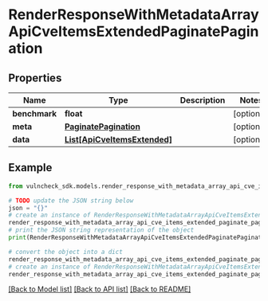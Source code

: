# RenderResponseWithMetadataArrayApiCveItemsExtendedPaginatePagination


## Properties

Name | Type | Description | Notes
------------ | ------------- | ------------- | -------------
**benchmark** | **float** |  | [optional] 
**meta** | [**PaginatePagination**](PaginatePagination.md) |  | [optional] 
**data** | [**List[ApiCveItemsExtended]**](ApiCveItemsExtended.md) |  | [optional] 

## Example

```python
from vulncheck_sdk.models.render_response_with_metadata_array_api_cve_items_extended_paginate_pagination import RenderResponseWithMetadataArrayApiCveItemsExtendedPaginatePagination

# TODO update the JSON string below
json = "{}"
# create an instance of RenderResponseWithMetadataArrayApiCveItemsExtendedPaginatePagination from a JSON string
render_response_with_metadata_array_api_cve_items_extended_paginate_pagination_instance = RenderResponseWithMetadataArrayApiCveItemsExtendedPaginatePagination.from_json(json)
# print the JSON string representation of the object
print(RenderResponseWithMetadataArrayApiCveItemsExtendedPaginatePagination.to_json())

# convert the object into a dict
render_response_with_metadata_array_api_cve_items_extended_paginate_pagination_dict = render_response_with_metadata_array_api_cve_items_extended_paginate_pagination_instance.to_dict()
# create an instance of RenderResponseWithMetadataArrayApiCveItemsExtendedPaginatePagination from a dict
render_response_with_metadata_array_api_cve_items_extended_paginate_pagination_from_dict = RenderResponseWithMetadataArrayApiCveItemsExtendedPaginatePagination.from_dict(render_response_with_metadata_array_api_cve_items_extended_paginate_pagination_dict)
```
[[Back to Model list]](../README.md#documentation-for-models) [[Back to API list]](../README.md#documentation-for-api-endpoints) [[Back to README]](../README.md)


